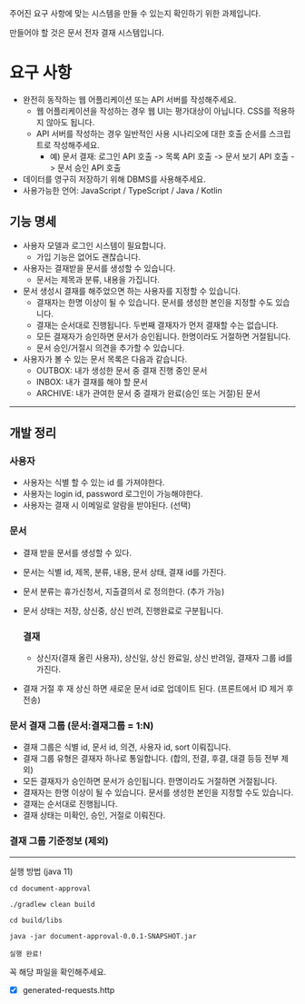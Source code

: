 주어진 요구 사항에 맞는 시스템을 만들 수 있는지 확인하기 위한 과제입니다.

만들어야 할 것은 문서 전자 결재 시스템입니다.

# 요구 사항
* 완전히 동작하는 웹 어플리케이션 또는 API 서버를 작성해주세요.
    * 웹 어플리케이션을 작성하는 경우 웹 UI는 평가대상이 아닙니다. CSS를 적용하지 않아도 됩니다.
    * API 서버를 작성하는 경우 일반적인 사용 시나리오에 대한 호출 순서를 스크립트로 작성해주세요.
        * 예) 문서 결재: 로그인 API 호출 -> 목록 API 호출 -> 문서 보기 API 호출 -> 문서 승인 API 호출
* 데이터를 영구히 저장하기 위해 DBMS를 사용해주세요.
* 사용가능한 언어: JavaScript / TypeScript / Java / Kotlin

## 기능 명세
* 사용자 모델과 로그인 시스템이 필요합니다.
    * 가입 기능은 없어도 괜찮습니다.
* 사용자는 결재받을 문서를 생성할 수 있습니다.
    * 문서는 제목과 분류, 내용을 가집니다.
* 문서 생성시 결재를 해주었으면 하는 사용자를 지정할 수 있습니다.
    * 결재자는 한명 이상이 될 수 있습니다. 문서를 생성한 본인을 지정할 수도 있습니다.
    * 결재는 순서대로 진행됩니다. 두번째 결재자가 먼저 결재할 수는 없습니다.
    * 모든 결재자가 승인하면 문서가 승인됩니다. 한명이라도 거절하면 거절됩니다.
    * 문서 승인/거절시 의견을 추가할 수 있습니다.
* 사용자가 볼 수 있는 문서 목록은 다음과 같습니다.
    * OUTBOX: 내가 생성한 문서 중 결재 진행 중인 문서
    * INBOX: 내가 결재를 해야 할 문서
    * ARCHIVE: 내가 관여한 문서 중 결재가 완료(승인 또는 거절)된 문서


---

## 개발 정리 

### 사용자 
* 사용자는 식별 할 수 있는 id 를 가져야한다.
* 사용자는 login id, password 로그인이 가능해야한다.
* 사용자는 결재 시 이메일로 알람을 받야된다. (선택)

### 문서
* 결재 받을 문서를 생성할 수 있다.
* 문서는 식별 id, 제목, 분류, 내용, 문서 상태, 결재 id를 가진다.
* 문서 분류는 휴가신청서, 지출결의서 로 정의한다. (추가 가능)
* 문서 상태는 저장, 상신중, 상신 반려, 진행완료로 구분됩니다.

  ### 결재 
  * 상신자(결재 올린 사용자), 상신일, 상신 완료일, 상신 반려일, 결재자 그룹 id를 가진다.
  
* 결재 거절 후 재 상신 하면 새로운 문서 id로 업데이트 된다. (프론트에서 ID 제거 후 전송)

### 문서 결재 그룹 (문서:결재그룹 = 1:N)
* 결재 그룹은 식별 id, 문서 id, 의견, 사용자 id, sort 이뤄집니다.
* 결재 그룹 유형은 결재자 하나로 통일합니다. (합의, 전결, 후결, 대결 등등 전부 제외)
* 모든 결재자가 승인하면 문서가 승인됩니다. 한명이라도 거절하면 거절됩니다.
* 결재자는 한명 이상이 될 수 있습니다. 문서를 생성한 본인을 지정할 수도 있습니다.
* 결재는 순서대로 진행됩니다.
* 결재 상태는 미확인, 승인, 거절로 이뤄진다.

### 결재 그룹 기준정보 (제외)

---

실행 방법 (java 11)

```
cd document-approval

./gradlew clean build

cd build/libs

java -jar document-approval-0.0.1-SNAPSHOT.jar

실행 완료!
```


꼭 해당 파일을 확인해주세요.
- [X] generated-requests.http